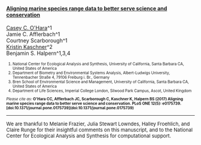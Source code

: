 #### [Aligning marine species range data to better serve science and conservation](http://journals.plos.org/plosone/article?id=10.1371/journal.pone.0175739)

[Casey C. O'Hara](mailto:ohara@nceas.ucsb.edu)^1<br>
Jamie C. Afflerbach^1<br>
Courtney Scarborough^1<br>
[Kristin Kaschner](mailto:Kristin.Kaschner@biologie.uni-freiburg.de)^2<br>
Benjamin S. Halpern^1,3,4
</font>
<font size = 1>
<ol>
<li>National Center for Ecological Analysis and Synthesis, University of California, Santa Barbara CA, United States of America</li>
<li>Department of Biometry and Environmental Systems Analysis, Albert-Ludwigs University, Tennenbacher Straße 4, 79106 Freiburg i. Br., Germany</li>
<li>Bren School of Environmental Science and Management, University of California, Santa Barbara CA, United States of America</li>
<li>Department of Life Sciences, Imperial College London, Silwood Park Campus, Ascot, United Kingdom</li></ol>
</font>

<font size = 1>
<i>Please cite as:</i> <b>O'Hara CC, Afflerbach JC, Scarborough C, Kaschner K, Halpern BS (2017) Aligning marine species range data to better serve science and conservation. PLoS ONE 12(5): e0175739. [doi:10.1371/journal.pone.0175739](doi:10.1371/journal.pone.0175739)</b>
</font>

<hr>

<font size = 2>
We are thankful to Melanie Frazier, Julia Stewart Lowndes, Halley Froehlich, and Claire Runge for their insightful comments on this manuscript, and to the National Center for Ecological Analysis and Synthesis for computational support.
</font>
